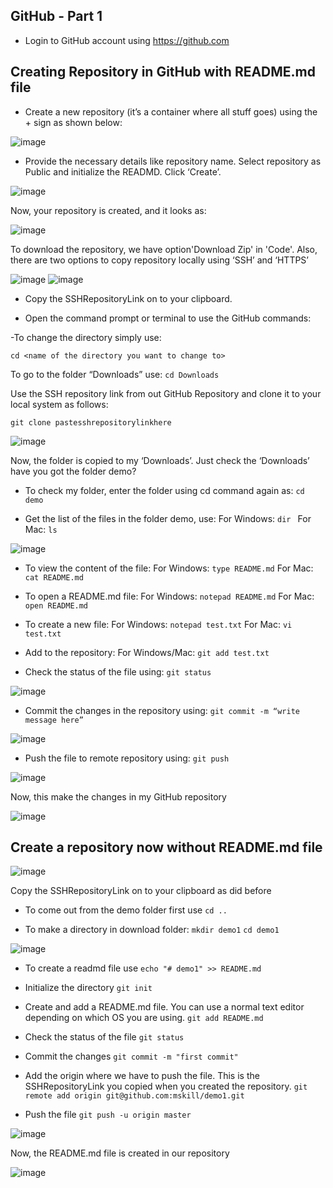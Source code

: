 ## GitHub - Part 1

- Login to GitHub account using https://github.com

## Creating Repository in GitHub with README.md file

- Create a new repository (it’s a container where all stuff goes) using the + sign as shown below: 

![image](https://user-images.githubusercontent.com/25001852/86895774-991bb480-c122-11ea-9e0a-0e6ab95c397b.png)

- Provide the necessary details like repository name. Select repository as Public and initialize the READMD. Click ‘Create’.

![image](https://user-images.githubusercontent.com/25001852/86910859-f3734000-c137-11ea-89cd-763ad102f971.png)

Now, your repository is created, and it looks as:

![image](https://user-images.githubusercontent.com/25001852/86910903-0b4ac400-c138-11ea-89f8-4a39e7d3e459.png)

To download the repository, we have option'Download Zip' in 'Code'. Also, there are two options to copy repository locally using ‘SSH’ and ‘HTTPS’ 

![image](https://user-images.githubusercontent.com/25001852/86896805-2e6b7880-c124-11ea-9c3e-fc7b43a47cc9.png)
![image](https://user-images.githubusercontent.com/25001852/86896922-5d81ea00-c124-11ea-852a-d0dc5d9d135a.png)

- Copy the SSHRepositoryLink on to your clipboard.

- Open the command prompt or terminal to use the GitHub commands:

-To change the directory simply use: 

`cd <name of the directory you want to change to>`

To go to the folder “Downloads” use: `cd Downloads`

Use the SSH repository link from out GitHub Repository and clone it to your local system as follows:

`git clone pastesshrepositorylinkhere`

![image](https://user-images.githubusercontent.com/25001852/86911345-ce330180-c138-11ea-9f97-966489c07c72.png)

Now, the folder is copied to my ‘Downloads’. Just check the ‘Downloads’ have you got the folder demo?

- To check my folder, enter the folder using cd command again as: 
`cd demo`

- Get the list of the files in the folder demo, use:
For Windows: `dir `
For Mac: `ls`

![image](https://user-images.githubusercontent.com/25001852/86911459-f9b5ec00-c138-11ea-8d45-7da44bbc20c1.png)

- To view the content of the file:
For Windows: `type README.md`
For Mac: `cat README.md`

- To open a README.md file:
For Windows: `notepad README.md`
For Mac: `open README.md`

- To create a new file:
For Windows: `notepad test.txt`
For Mac: `vi test.txt`

- Add to the repository: 
For Windows/Mac: `git add test.txt`

- Check the status of the file using:
 `git status`
  
![image](https://user-images.githubusercontent.com/25001852/86912050-ece5c800-c139-11ea-8046-99f987f9d644.png)

- Commit the changes in the repository using:
`git commit -m “write message here”`

![image](https://user-images.githubusercontent.com/25001852/86912336-6b426a00-c13a-11ea-8652-3df5246b5793.png)


- Push the file to remote repository using: 
`git push`

![image](https://user-images.githubusercontent.com/25001852/86912378-801efd80-c13a-11ea-8ab2-ffafb2abbb02.png)

Now, this make the changes in my GitHub repository

![image](https://user-images.githubusercontent.com/25001852/86912441-9fb62600-c13a-11ea-85ed-df150393a285.png)

## Create a repository now without README.md file

![image](https://user-images.githubusercontent.com/25001852/86912607-eb68cf80-c13a-11ea-8a51-2569f53ccdd7.png)

Copy the SSHRepositoryLink on to your clipboard as did before

- To come out from the demo folder first use
`cd ..`

- To make a directory in download folder: 
`mkdir demo1`
`cd demo1`

![image](https://user-images.githubusercontent.com/25001852/86913896-f886be00-c13c-11ea-8293-11d987521b2e.png)

- To create a readmd file use 
`echo "# demo1" >> README.md`

- Initialize the directory
`git init`

- Create and add a README.md file. You can use a normal text editor depending on which OS you are using. 
`git add README.md`

- Check the status of the file 
`git status`

- Commit the changes
`git commit -m "first commit"`

- Add the origin where we have to push the file. This is the SSHRepositoryLink you copied when you created the repository.
`git remote add origin git@github.com:mskill/demo1.git`
	
- Push the file 
`git push -u origin master`

![image](https://user-images.githubusercontent.com/25001852/86914009-31269780-c13d-11ea-8519-76d4103be861.png)

Now, the README.md file is created in our repository

![image](https://user-images.githubusercontent.com/25001852/86914078-51565680-c13d-11ea-9d36-752638d1725e.png)
